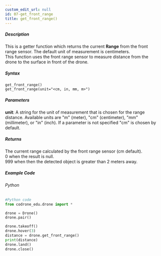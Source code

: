 ```yaml
---
custom_edit_url: null
id: 07-get_front_range
title: get_front_range()
---
```


##### Description

This is a getter function which returns the current **Range** from the front range sensor. The default unit of measurement is centimeters. <br />
This function uses the front range sensor to measure distance from the drone to the surface in front of the drone. <br />


##### Syntax
```get_front_range()```<br />
```get_front_range(unit="<cm, in, mm, m>")```<br />

##### Parameters
**unit**: A string for the unit of measurement that is chosen for the range distance. Available units are "m" (meter), "cm" (centimeter), "mm" (millimeter), or "in" (inch). If a parameter is not specified "cm" is chosen by default.


##### Returns

The current range calculated by the front range sensor (cm default). <br />
0 when the result is null. <br />
999 when then the detected object is greater than 2 meters away.

##### Example Code
###### Python
```python
#Python code
from codrone_edu.drone import *

drone = Drone()
drone.pair()

drone.takeoff()
drone.hover(3)
distance = drone.get_front_range()
print(distance)
drone.land()
drone.close()
```